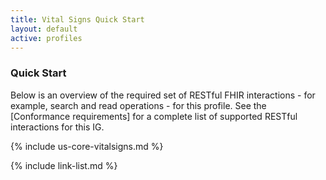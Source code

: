 ```yaml
---
title: Vital Signs Quick Start
layout: default
active: profiles
---
```

### Quick Start
Below is an overview of the required set of RESTful FHIR interactions - for example, search and read operations - for this profile. See the [Conformance requirements] for a complete list of supported RESTful interactions for this IG.

{% include us-core-vitalsigns.md %}


{% include link-list.md %}

<br />

